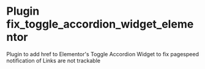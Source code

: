 # Plugin fix_toggle_accordion_widget_elementor
Plugin to add href to Elementor's Toggle Accordion Widget to fix pagespeed notification of Links are not trackable
